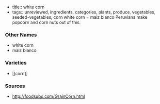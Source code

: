 - title:: white corn
- tags:: unreviewed, ingredients, categories, plants, produce, vegetables, seeded-vegetables, corn
white corn = maiz blanco Peruvians make popcorn and corn nuts out of this.

### Other Names

* white corn
* maiz blanco

### Varieties

* [[corn]]

### Sources
* http://foodsubs.com/GrainCorn.html
